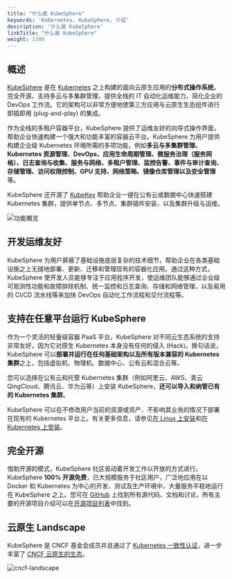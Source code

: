 ```yaml
---
title: "什么是 KubeSphere"
keywords: 'Kubernetes, KubeSphere, 介绍'
description: '什么是 KubeSphere'
linkTitle: "什么是 KubeSphere"
weight: 1100
---
```


## 概述

[KubeSphere](https://kubesphere.io) 是在 [Kubernetes](https://kubernetes.io) 之上构建的面向云原生应用的**分布式操作系统**，完全开源，支持多云与多集群管理，提供全栈的 IT 自动化运维能力，简化企业的 DevOps 工作流。它的架构可以非常方便地使第三方应用与云原生生态组件进行即插即用 (plug-and-play) 的集成。

作为全栈的多租户容器平台，KubeSphere 提供了运维友好的向导式操作界面，帮助企业快速构建一个强大和功能丰富的容器云平台。KubeSphere 为用户提供构建企业级 Kubernetes 环境所需的多项功能，例如**多云与多集群管理、Kubernetes 资源管理、DevOps、应用生命周期管理、微服务治理（服务网格）、日志查询与收集、服务与网络、多租户管理、监控告警、事件与审计查询、存储管理、访问权限控制、GPU 支持、网络策略、镜像仓库管理以及安全管理**等。

KubeSphere 还开源了 [KubeKey](https://github.com/kubesphere/kubekey) 帮助企业一键在公有云或数据中心快速搭建 Kubernetes 集群，提供单节点、多节点、集群插件安装，以及集群升级与运维。

![功能概览](/images/docs/v3.x/zh-cn/introduction/what-is-kubesphere/kubesphere-feature-overview.jpeg)

## 开发运维友好

KubeSphere 为用户屏蔽了基础设施底层复杂的技术细节，帮助企业在各类基础设施之上无缝地部署、更新、迁移和管理现有的容器化应用。通过这种方式，KubeSphere 使开发人员能够专注于应用程序开发，使运维团队能够通过企业级可观测性功能和故障排除机制、统一监控和日志查询、存储和网络管理，以及易用的 CI/CD 流水线等来加快 DevOps 自动化工作流程和交付流程等。

## 支持在任意平台运行 KubeSphere

作为一个灵活的轻量级容器 PaaS 平台，KubeSphere 对不同云生态系统的支持非常友好，因为它对原生 Kubernetes 本身没有任何的侵入 (Hack)。换句话说，KubeSphere 可以**部署并运行在任何基础架构以及所有版本兼容的 Kubernetes 集群**之上，包括虚拟机、物理机、数据中心、公有云和混合云等。

您可以选择在公有云和托管 Kubernetes 集群（例如阿里云、AWS、青云QingCloud、腾讯云、华为云等）上安装 KubeSphere，**还可以导入和纳管已有的 Kubernetes 集群**。

KubeSphere 可以在不修改用户当前的资源或资产、不影响其业务的情况下部署在现有的 Kubernetes 平台上。有关更多信息，请参见[在 Linux 上安装](../../installing-on-linux/)和[在 Kubernetes 上安装](../../installing-on-kubernetes/)。

## 完全开源

借助开源的模式，KubeSphere 社区驱动着开发工作以开放的方式进行。KubeSphere **100% 开源免费**，已大规模服务于社区用户，广泛地应用在以 Docker 和 Kubernetes 为中心的开发、测试及生产环境中，大量服务平稳地运行在 KubeSphere 之上。您可在 [GitHub](https://github.com/kubesphere/) 上找到所有源代码、文档和讨论，所有主要的开源项目介绍可以在[开源项目列表](../../../../projects/)中找到。

## 云原生 Landscape

KubeSphere 是 CNCF 基金会成员并且通过了 [Kubernetes 一致性认证](https://www.cncf.io/certification/software-conformance/#logos)，进一步丰富了 [CNCF 云原生的生态](https://landscape.cncf.io/?landscape=observability-and-analysis&license=apache-license-2-0)。

![cncf-landscape](/images/docs/v3.x/zh-cn/introduction/what-is-kubesphere/cncf-landscape.png)